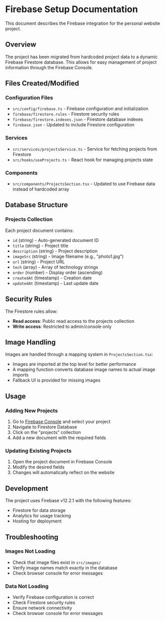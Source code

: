 # Firebase Setup Documentation

This document describes the Firebase integration for the personal website project.

## Overview

The project has been migrated from hardcoded project data to a dynamic Firebase Firestore database. This allows for easy management of project information through the Firebase Console.

## Files Created/Modified

### Configuration Files

- `src/config/firebase.ts` - Firebase configuration and initialization
- `firebase/firestore.rules` - Firestore security rules
- `firebase/firestore.indexes.json` - Firestore database indexes
- `firebase.json` - Updated to include Firestore configuration

### Services

- `src/services/projectsService.ts` - Service for fetching projects from Firestore
- `src/hooks/useProjects.ts` - React hook for managing projects state

### Components

- `src/components/ProjectsSection.tsx` - Updated to use Firebase data instead of hardcoded array

## Database Structure

### Projects Collection

Each project document contains:

- `id` (string) - Auto-generated document ID
- `title` (string) - Project title
- `description` (string) - Project description
- `imageSrc` (string) - Image filename (e.g., "photo1.jpg")
- `url` (string) - Project URL
- `tech` (array) - Array of technology strings
- `order` (number) - Display order (ascending)
- `createdAt` (timestamp) - Creation date
- `updatedAt` (timestamp) - Last update date

## Security Rules

The Firestore rules allow:

- **Read access**: Public read access to the projects collection
- **Write access**: Restricted to admin/console only

## Image Handling

Images are handled through a mapping system in `ProjectsSection.tsx`:

- Images are imported at the top level for better performance
- A mapping function converts database image names to actual image imports
- Fallback UI is provided for missing images

## Usage

### Adding New Projects

1. Go to [Firebase Console](https://console.firebase.google.com/) and select your project
2. Navigate to Firestore Database
3. Click on the "projects" collection
4. Add a new document with the required fields

### Updating Existing Projects

1. Open the project document in Firebase Console
2. Modify the desired fields
3. Changes will automatically reflect on the website

## Development

The project uses Firebase v12.2.1 with the following features:

- Firestore for data storage
- Analytics for usage tracking
- Hosting for deployment

## Troubleshooting

### Images Not Loading

- Check that image files exist in `src/images/`
- Verify image names match exactly in the database
- Check browser console for error messages

### Data Not Loading

- Verify Firebase configuration is correct
- Check Firestore security rules
- Ensure network connectivity
- Check browser console for error messages
